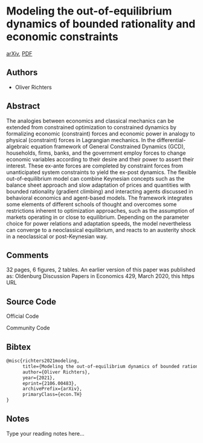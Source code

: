 
# Modeling the out-of-equilibrium dynamics of bounded rationality and economic constraints

[arXiv](https://arxiv.org/abs/2106.0483), [PDF](https://arxiv.org/pdf/2106.0483.pdf)

## Authors

- Oliver Richters

## Abstract

The analogies between economics and classical mechanics can be extended from constrained optimization to constrained dynamics by formalizing economic (constraint) forces and economic power in analogy to physical (constraint) forces in Lagrangian mechanics. In the differential-algebraic equation framework of General Constrained Dynamics (GCD), households, firms, banks, and the government employ forces to change economic variables according to their desire and their power to assert their interest. These ex-ante forces are completed by constraint forces from unanticipated system constraints to yield the ex-post dynamics. The flexible out-of-equilibrium model can combine Keynesian concepts such as the balance sheet approach and slow adaptation of prices and quantities with bounded rationality (gradient climbing) and interacting agents discussed in behavioral economics and agent-based models. The framework integrates some elements of different schools of thought and overcomes some restrictions inherent to optimization approaches, such as the assumption of markets operating in or close to equilibrium. Depending on the parameter choice for power relations and adaptation speeds, the model nevertheless can converge to a neoclassical equilibrium, and reacts to an austerity shock in a neoclassical or post-Keynesian way.

## Comments

32 pages, 6 figures, 2 tables. An earlier version of this paper was published as: Oldenburg Discussion Papers in Economics 429, March 2020, this https URL

## Source Code

Official Code



Community Code



## Bibtex

```tex
@misc{richters2021modeling,
      title={Modeling the out-of-equilibrium dynamics of bounded rationality and economic constraints}, 
      author={Oliver Richters},
      year={2021},
      eprint={2106.00483},
      archivePrefix={arXiv},
      primaryClass={econ.TH}
}
```

## Notes

Type your reading notes here...

